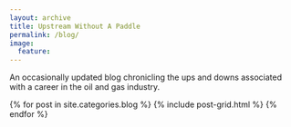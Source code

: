 ```yaml
---
layout: archive
title: Upstream Without A Paddle
permalink: /blog/
image:
  feature:
---
```


An occasionally updated blog chronicling the ups and downs associated with a career in the oil and gas industry.

<div class="tiles">
{% for post in site.categories.blog %}
  {% include post-grid.html %}
{% endfor %}
</div><!-- /.tiles -->